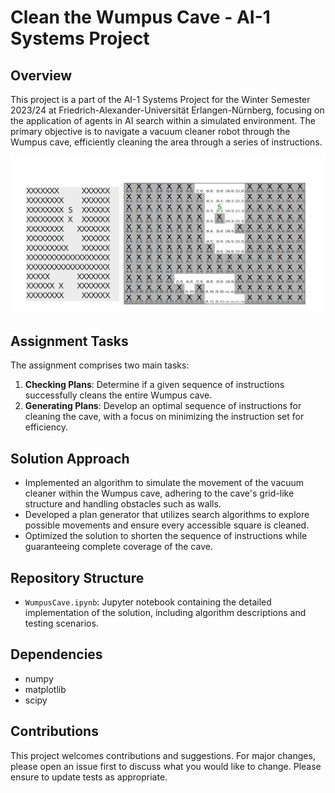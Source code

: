 # Clean the Wumpus Cave - AI-1 Systems Project

## Overview

This project is a part of the AI-1 Systems Project for the Winter Semester 2023/24 at Friedrich-Alexander-Universität Erlangen-Nürnberg, focusing on the application of agents in AI search within a simulated environment. The primary objective is to navigate a vacuum cleaner robot through the Wumpus cave, efficiently cleaning the area through a series of instructions.

![Results Overview](Clean_Wumpus_Cave/screenshot)

## Assignment Tasks

The assignment comprises two main tasks:

1. **Checking Plans**: Determine if a given sequence of instructions successfully cleans the entire Wumpus cave.
2. **Generating Plans**: Develop an optimal sequence of instructions for cleaning the cave, with a focus on minimizing the instruction set for efficiency.

## Solution Approach

- Implemented an algorithm to simulate the movement of the vacuum cleaner within the Wumpus cave, adhering to the cave's grid-like structure and handling obstacles such as walls.
- Developed a plan generator that utilizes search algorithms to explore possible movements and ensure every accessible square is cleaned.
- Optimized the solution to shorten the sequence of instructions while guaranteeing complete coverage of the cave.

## Repository Structure

- `WumpusCave.ipynb`: Jupyter notebook containing the detailed implementation of the solution, including algorithm descriptions and testing scenarios.

## Dependencies

- numpy
- matplotlib
- scipy

## Contributions

This project welcomes contributions and suggestions. For major changes, please open an issue first to discuss what you would like to change. Please ensure to update tests as appropriate.


